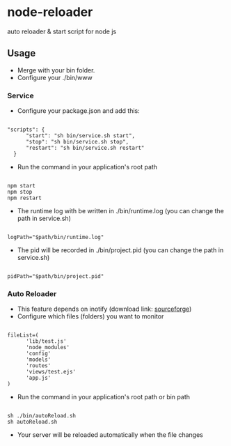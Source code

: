 # node-reloader
auto reloader &amp; start script for node js

## Usage
- Merge with your bin folder.
- Configure your ./bin/www

### Service
- Configure your package.json and add this:
<pre><code>
"scripts": {
      "start": "sh bin/service.sh start",
      "stop": "sh bin/service.sh stop",
      "restart": "sh bin/service.sh restart"
  }
</code></pre>
- Run the command in your application's root path
<pre><code>
npm start
npm stop
npm restart
</code></pre>
- The runtime log with be written in ./bin/runtime.log (you can change the path in service.sh)
<pre><code>
logPath="$path/bin/runtime.log"
</pre></code>
- The pid will be recorded in ./bin/project.pid (you can change the path in service.sh)
<pre><code>
pidPath="$path/bin/project.pid"
</pre></code>

### Auto Reloader
- This feature depends on inotify (download link: [sourceforge](http://sourceforge.net/projects/inotify-tools/))
- Configure which files (folders) you want to monitor
<pre><code>
fileList=(
      'lib/test.js'
      'node_modules'
      'config'
      'models'
      'routes'
      'views/test.ejs'
      'app.js'
)
</code></pre>
- Run the command in your application's root path or bin path
<pre><code>
sh ./bin/autoReload.sh
sh autoReload.sh
</code></pre>
- Your server will be reloaded automatically when the file changes
